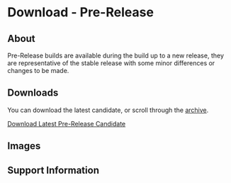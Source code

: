 # Download - Pre-Release
## About
Pre-Release builds are available during the build up to a new release, they are representative of the stable release with some minor differences or changes to be made.
## Downloads
You can download the latest candidate, or scroll through the [archive](https://phantomzx77.github.io/Wave/Archive).

[Download Latest Pre-Release Candidate]()

## Images

## Support Information
